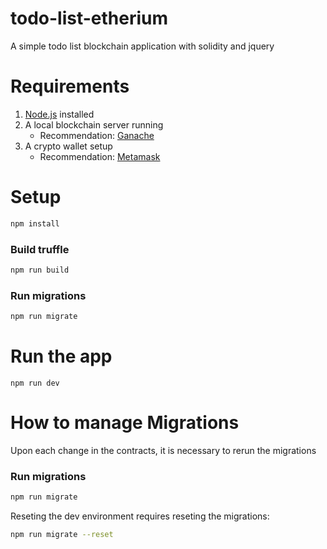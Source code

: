 # todo-list-etherium

A simple todo list blockchain application with solidity and jquery


# Requirements

1. [Node.js](https://nodejs.org/en/download/) installed 
2. A local blockchain server running
    - Recommendation: [Ganache](https://trufflesuite.com/ganache/)
3. A crypto wallet setup
    - Recommendation: [Metamask](https://metamask.io/)


# Setup

```sh
npm install
```

### Build truffle

```sh
npm run build
```

### Run migrations

```sh
npm run migrate
```

# Run the app

```
npm run dev
```


# How to manage Migrations

Upon each change in the contracts, it is necessary to rerun the migrations

### Run migrations

```sh
npm run migrate
```

Reseting the dev environment requires reseting the migrations:
```sh
npm run migrate --reset
```